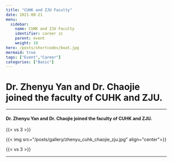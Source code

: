```yaml
---
title: "CUHK and ZJU Faculty"
date: 2021-08-21
menu:
  sidebar:
    name: CUHK and ZJU Faculty
    identifier: career zc
    parent: event
    weight: 10
hero: /posts/shortcodes/boat.jpg
mermaid: true
tags: ["Event","Career"]
categories: ["Basic"]
---
```

# Dr. Zhenyu Yan and Dr. Chaojie joined the faculty of CUHK and ZJU.

---

#### Dr. Zhenyu Yan and Dr. Chaojie joined the faculty of CUHK and ZJU.

{{< vs 3 >}}

{{< img src="/posts/gallery/zhenyu_cuhk_chaojie_zju.jpg" align="center">}}

{{< vs 3 >}}

---
